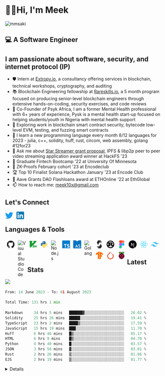 # ✌🏾Hi, I'm Meek

<p align="left"> <img src="https://komarev.com/ghpvc/?username=mmsaki&label=Profile%20views&color=0e75b6&style=flat" alt="mmsaki" /></p>

## 💻 A Software Engineer

## I am passionate about software, security, and internet protocol (IP)

- 🛡️ Intern at [Extropy.io](extropy.io), a consultancy offering services in blockchain, technical workshops, cryptography, and auditing
- 📚 Blockchain Engineering fellowship at [Rareskills.io](rareskills.io), a 5 month program focused on producing senior-level blockchain engineers through extensive hands-on-coding, security exercises, and code reviews
- 💭 Co-Founder of Psyk Africa, I am a former Mental Health professional with 6+ years of experience, Pysk is a mental health start-up focused on helping students/youth in Nigeria with mental health support
- 🔭 Exploring work in blockchain smart contract security, bytecode low-level EVM, testing, and fuzzing smart contracts
- 🌱 I learn a new programming language every month 8/12 languages for 2023 - julia, c++, solidity, huff, rust, circom, web assembly, golang #12for23
- 💬 Ask me about [Star Streamer grant proposal](https://github.com/filecoin-project/devgrants/issues/1609), IPFS & libp2p peer to peer video streaming application award winner at HackFS '23
- 📍 Graduate Fintech Bootcamp '22 at University Of Minnesota
- 📐 ZK-Proofs February cohort '23 at Encodeclub
- 🏆 Top 10 Finalist Solana Hackathon January '23 at Encode Club
- 💸 Aave Grants DAO Flashloans award at ETHOnline '22 at EthGlobal
- 📫 How to reach me: meek10x@gmail.com

## Let's Connect

[<img align="left" alt="twitter" width="26px" src="https://github.com/devicons/devicon/blob/master/icons/twitter/twitter-original.svg" style="padding-right:10px;" />](https://twitter.com/msakiart/)

[<img align="left" alt="linkedin" width="26px" src="https://github.com/devicons/devicon/blob/master/icons/linkedin/linkedin-original.svg" style="padding-right:10px;" />](https://www.linkedin.com/in/msaki/)

<br/>

## Languages & Tools

<img align="left" alt="GitHub" width="26px" src="https://github.com/devicons/devicon/blob/master/icons/github/github-original.svg" style="padding:5px;"/>
<img align="left" alt="Visual Studio Code" width="26px" src="https://cdn.jsdelivr.net/gh/devicons/devicon/icons/vscode/vscode-original.svg" style="padding:5px;" />
<img align="left" alt="Vim" width="26px" src="https://github.com/devicons/devicon/blob/master/icons/vim/vim-plain.svg" style="padding:5px;" />
<img align="left" alt="Python" width="26px" src="https://github.com/devicons/devicon/blob/master/icons/python/python-original.svg" style="padding:5px;" />
<img align="left" alt="Node.js" width="26px" src="https://cdn.jsdelivr.net/gh/devicons/devicon/icons/nodejs/nodejs-original.svg" style="padding:5px;" />
<img align="left" alt="Typescript" width="26px" src="https://github.com/devicons/devicon/blob/master/icons/typescript/typescript-original.svg" style="padding:5px;" />
<img align="left" alt="WebAssembly" width="26px" src="https://raw.githubusercontent.com/github/explore/bdf7d0aa7c1c829a57db416f274cafe0366ec149/topics/assemblyscript/assemblyscript.png" style="padding:5px;" />
<img align="left" alt="Golang" width="26px" src="https://cdn.jsdelivr.net/gh/devicons/devicon/icons/go/go-original.svg" style="padding:5px;" />
<img align="left" alt="Solidity" width="26px" src="https://github.com/devicons/devicon/blob/master/icons/solidity/solidity-original.svg" style="padding:5px;" />
<img align="left" alt="Rust" height="26px" src="https://github.com/devicons/devicon/blob/master/icons/rust/rust-plain.svg" style="padding:5px;"/>
<img align="left" alt="Figma" height="26px" src="https://github.com/devicons/devicon/blob/master/icons/figma/figma-original.svg" style="padding:5px;"/>
<img align="left" alt="Next" height="26px" src="https://github.com/devicons/devicon/blob/master/icons/nextjs/nextjs-original.svg" style="padding:5px;"/>
<img align="left" alt="React" height="26px" src="https://github.com/devicons/devicon/blob/master/icons/react/react-original.svg" style="padding:5px;"/>
<img align="left" alt="tailwindcss" height="26px" src="https://github.com/devicons/devicon/blob/master/icons/tailwindcss/tailwindcss-plain.svg" style="padding:5px;"/>
<img align="left" alt="Tensorflow" width="26px" src="https://github.com/devicons/devicon/blob/master/icons/tensorflow/tensorflow-original.svg" style="padding:5px;" />
<img align="left" alt="Pytorch" width="26px" src="https://github.com/devicons/devicon/blob/master/icons/pytorch/pytorch-original.svg" style="padding:5px;" />
<img align="left" alt="Rasberrypi" width="26px" src="https://github.com/devicons/devicon/blob/master/icons/raspberrypi/raspberrypi-original.svg" style="padding:5px;" />




<br/>
<br/>


## Latest Stats

<div align="left">
<div/> 
  
<img src="https://wakatime.com/badge/user/39656be6-a34f-44a0-8412-8ef48d72ffb1.svg" />
  
<!--START_SECTION:waka-->

```python
From: 14 June 2023 - To: 01 August 2023

Total Time: 131 hrs 1 min

Markdown     34 hrs 5 mins   ██████▓░░░░░░░░░░░░░░░░░░   26.02 %
Solidity     25 hrs 26 mins  █████░░░░░░░░░░░░░░░░░░░░   19.41 %
TypeScript   23 hrs 2 mins   ████▒░░░░░░░░░░░░░░░░░░░░   17.59 %
JavaScript   15 hrs 19 mins  ███░░░░░░░░░░░░░░░░░░░░░░   11.70 %
Huff         6 hrs 46 mins   █▒░░░░░░░░░░░░░░░░░░░░░░░   05.17 %
HTML         6 hrs 9 mins    █▒░░░░░░░░░░░░░░░░░░░░░░░   04.70 %
Python       4 hrs 40 mins   █░░░░░░░░░░░░░░░░░░░░░░░░   03.57 %
JSON         3 hrs 56 mins   ▓░░░░░░░░░░░░░░░░░░░░░░░░   03.01 %
Rust         2 hrs 26 mins   ▒░░░░░░░░░░░░░░░░░░░░░░░░   01.86 %
EJS          2 hrs 19 mins   ▒░░░░░░░░░░░░░░░░░░░░░░░░   01.77 %
```

<!--END_SECTION:waka-->
<details>
  <img align="center" height="170" src="https://github-readme-stats-sigma-five.vercel.app/api?username=mmsaki&show_icons=true&bg_color=00000000"/>
  <img align="center" height="170" src="https://github-readme-stats-sigma-five.vercel.app/api/top-langs/?username=mmsaki&count_private=true&layout=compact&langs_count=8&hide=jupyter%20notebook"/>
  <br/>
</details>

